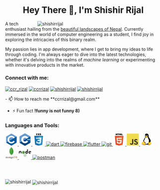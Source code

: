 <h1 align="center">Hey There 👋, I'm Shishir Rijal</h1>

<img width="400" align = "right" src="https://github.com/ShishirRijal/ShishirRijal/assets/63596895/eba389f7-3026-4cf5-861a-9484395379bc" alt="shishirrijal" /> 



<p>
A tech enthusiast hailing from the <u>beautiful landscapes of Nepal</u>. Currently immersed in the world of computer engineering as a student, I find joy in exploring the intricacies of this binary realm.

My passion lies in app development, where I get to bring my ideas to life through coding. I'm always eager to dive into the latest technologies, whether it's delving into the realms of <i>machine learning</i> or experimenting with innovative products in the market.
</p>



<h3 align="left">Connect with me:</h3>
<p align="left">
<a href="https://twitter.com/ccr_rizal" target="blank"><img align="center" src="https://raw.githubusercontent.com/rahuldkjain/github-profile-readme-generator/master/src/images/icons/Social/twitter.svg" alt="ccr_rizal" height="30" width="40" /></a>
<a href="https://instagram.com/ccrrizal" target="blank"><img align="center" src="https://raw.githubusercontent.com/rahuldkjain/github-profile-readme-generator/master/src/images/icons/Social/instagram.svg" alt="ccrrizal" height="30" width="40" /></a>
<a href="https://www.hackerrank.com/shishirrijal" target="blank"><img align="center" src="https://raw.githubusercontent.com/rahuldkjain/github-profile-readme-generator/master/src/images/icons/Social/hackerrank.svg" alt="shishirrijal" height="30" width="40" /></a>
<a href="https://www.leetcode.com/shishirrijal" target="blank"><img align="center" src="https://raw.githubusercontent.com/rahuldkjain/github-profile-readme-generator/master/src/images/icons/Social/leet-code.svg" alt="shishirrijal" height="30" width="40" /></a>
</p>
- 📫 How to reach me **ccrrizal@gmail.com**

- ⚡ Fun fact **!funny is not funny 8)**


<h3 align="left">Languages and Tools:</h3>
<p align="left">  <a href="https://www.cprogramming.com/" target="_blank" rel="noreferrer"> <img src="https://raw.githubusercontent.com/devicons/devicon/master/icons/c/c-original.svg" alt="c" width="40" height="40"/> </a> <a href="https://www.w3schools.com/cpp/" target="_blank" rel="noreferrer"> <img src="https://raw.githubusercontent.com/devicons/devicon/master/icons/cplusplus/cplusplus-original.svg" alt="cplusplus" width="40" height="40"/> </a> <a href="https://www.w3schools.com/css/" target="_blank" rel="noreferrer"> <img src="https://raw.githubusercontent.com/devicons/devicon/master/icons/css3/css3-original-wordmark.svg" alt="css3" width="40" height="40"/> </a> <a href="https://dart.dev" target="_blank" rel="noreferrer"> <img src="https://www.vectorlogo.zone/logos/dartlang/dartlang-icon.svg" alt="dart" width="40" height="40"/> </a> <a href="https://firebase.google.com/" target="_blank" rel="noreferrer"> <img src="https://www.vectorlogo.zone/logos/firebase/firebase-icon.svg" alt="firebase" width="40" height="40"/> </a> <a href="https://flutter.dev" target="_blank" rel="noreferrer"> <img src="https://www.vectorlogo.zone/logos/flutterio/flutterio-icon.svg" alt="flutter" width="40" height="40"/> </a> <a href="https://git-scm.com/" target="_blank" rel="noreferrer"> <img src="https://www.vectorlogo.zone/logos/git-scm/git-scm-icon.svg" alt="git" width="40" height="40"/> </a> <a href="https://www.w3.org/html/" target="_blank" rel="noreferrer"> <img src="https://raw.githubusercontent.com/devicons/devicon/master/icons/html5/html5-original-wordmark.svg" alt="html5" width="40" height="40"/> </a> <a href="https://developer.mozilla.org/en-US/docs/Web/JavaScript" target="_blank" rel="noreferrer"> <img src="https://raw.githubusercontent.com/devicons/devicon/master/icons/javascript/javascript-original.svg" alt="javascript" width="40" height="40"/> </a> <a href="https://www.linux.org/" target="_blank" rel="noreferrer"> <img src="https://raw.githubusercontent.com/devicons/devicon/master/icons/linux/linux-original.svg" alt="linux" width="40" height="40"/> </a> <a href="https://www.mongodb.com/" target="_blank" rel="noreferrer"> <img src="https://raw.githubusercontent.com/devicons/devicon/master/icons/mongodb/mongodb-original-wordmark.svg" alt="mongodb" width="40" height="40"/> </a> <a href="https://nodejs.org" target="_blank" rel="noreferrer"> <img src="https://raw.githubusercontent.com/devicons/devicon/master/icons/nodejs/nodejs-original-wordmark.svg" alt="nodejs" width="40" height="40"/> </a> <a href="https://postman.com" target="_blank" rel="noreferrer"> <img src="https://www.vectorlogo.zone/logos/getpostman/getpostman-icon.svg" alt="postman" width="40" height="40"/> </a>  </p>

<!--
<h3 align="left">Support:</h3>
<p><a href="https://www.buymeacoffee.com/shishirrijal"> <img align="left" src="https://cdn.buymeacoffee.com/buttons/v2/default-yellow.png" height="50" width="210" alt="shishirrijal" /></a></p><br><br>
-->
</br></br>

<p><img align="left" src="https://github-readme-stats.vercel.app/api/top-langs?username=shishirrijal&show_icons=true&locale=en&layout=compact" alt="shishirrijal" /></p>

<p>&nbsp;<img align="center" src="https://github-readme-stats.vercel.app/api?username=shishirrijal&show_icons=true&locale=en" alt="shishirrijal" /></p>

